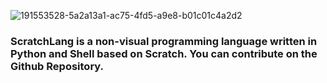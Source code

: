 ![191553528-5a2a13a1-ac75-4fd5-a9e8-b01c01c4a2d2](https://user-images.githubusercontent.com/113939594/199380470-ebd292ae-ae06-415a-85a5-577c99bc3236.png)

### ScratchLang is a non-visual programming language written in Python and Shell based on Scratch. You can contribute on the Github Repository.
